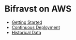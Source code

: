 # Bifravst on AWS

* [Getting Started](./GettingStarted.md)
* [Continuous Deployment](./ContinuousDeployment.md)
* [Historical Data](./HistoricalData.md)

